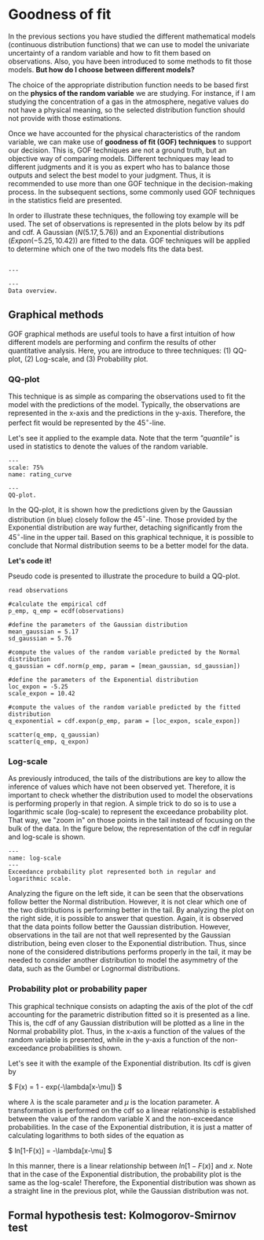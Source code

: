
# Goodness of fit

In the previous sections you have studied the different mathematical models (continuous distribution functions) that we can use to model the univariate uncertainty of a random variable and how to fit them based on observations. Also, you have been introduced to some methods to fit those models. **But how do I choose between different models?**

The choice of the appropriate distribution function needs to be based first on the **physics of the random variable** we are studying. For instance, if I am studying the concentration of a gas in the atmosphere, negative values do not have a physical meaning, so the selected distribution function should not provide with those estimations.

Once we have accounted for the physical characteristics of the random variable, we can make use of **goodness of fit (GOF) techniques** to support our decision. This is, GOF techniques are not a ground truth, but an objective way of comparing models. Different techniques may lead to different judgments and it is you as expert who has to balance those outputs and select the best model to your judgment. Thus, it is recommended to use more than one GOF technique in the decision-making process. In the subsequent sections, some commonly used GOF techniques in the statistics field are presented.

In order to illustrate these techniques, the following toy example will be used. The set of observations is represented in the plots below by its pdf and cdf. A Gaussian ($N(5.17, 5.76)$) and an Exponential distributions ($Expon(-5.25, 10.42)$) are fitted to the data. GOF techniques will be applied to determine which one of the two models fits the data best.

```{figure} /sandbox/1-7-continuous/figures/GOF_data.png

---

---
Data overview.
```

## Graphical methods

GOF graphical methods are useful tools to have a first intuition of how different models are performing and confirm the results of other quantitative analysis. Here, you are introduce to three techniques: (1) QQ-plot, (2) Log-scale, and (3) Probability plot.

### QQ-plot

This technique is as simple as comparing the observations used to fit the model with the predictions of the model. Typically, the observations are represented in the x-axis and the predictions in the y-axis. Therefore, the perfect fit would be represented by the $45 ^\circ$-line.

Let's see it applied to the example data. Note that the term *"quantile"* is used in statistics to denote the values of the random variable.

```{figure} /sandbox/1-7-continuous/figures/QQplot.png
---
scale: 75%
name: rating_curve

---
QQ-plot.
```

In the QQ-plot, it is shown how the predictions given by the Gaussian distribution (in blue) closely follow the $45 ^\circ$-line. Those provided by the Exponential distribution are way further, detaching significantly from the $45 ^\circ$-line in the upper tail. Based on this graphical technique, it is possible to conclude that Normal distribution seems to be a better model for the data.


**Let's code it!**

Pseudo code is presented to illustrate the procedure to build a QQ-plot.

    read observations

    #calculate the empirical cdf
    p_emp, q_emp = ecdf(observations)

    #define the parameters of the Gaussian distribution
    mean_gaussian = 5.17
    sd_gaussian = 5.76
    
    #compute the values of the random variable predicted by the Normal distribution
    q_gaussian = cdf.norm(p_emp, param = [mean_gaussian, sd_gaussian])

    #define the parameters of the Exponential distribution
    loc_expon = -5.25
    scale_expon = 10.42
    
    #compute the values of the random variable predicted by the fitted distribution
    q_exponential = cdf.expon(p_emp, param = [loc_expon, scale_expon])
    
    scatter(q_emp, q_gaussian)
    scatter(q_emp, q_expon)


### Log-scale

As previously introduced, the tails of the distributions are key to allow the inference of values which have not been observed yet. Therefore, it is important to check whether the distribution used to model the observations is performing properly in that region. A simple trick to do so is to use a logarithmic scale (log-scale) to represent the exceedance probability plot. That way, we "zoom in" on those points in the tail instead of focusing on the bulk of the data. In the figure below, the representation of the cdf in regular and log-scale is shown.

```{figure} /sandbox/1-7-continuous/figures/log-scale.png
---
name: log-scale
---
Exceedance probability plot represented both in regular and logarithmic scale.
```

Analyzing the figure on the left side, it can be seen that the observations follow better the Normal distribution. However, it is not clear which one of the two distributions is performing better in the tail. By analyzing the plot on the right side, it is possible to answer that question. Again, it is observed that the data points follow better the Gaussian distribution. However, observations in the tail are not that well represented by the Gaussian distribution, being even closer to the Exponential distribution. Thus, since none of the considered distributions performs properly in the tail, it may be needed to consider another distribution to model the asymmetry of the data, such as the Gumbel or Lognormal distributions. 


### Probability plot or probability paper

This graphical technique consists on adapting the axis of the plot of the cdf accounting for the parametric distribution fitted so it is presented as a line. This is, the cdf of any Gaussian distribution will be plotted as a line in the Normal probability plot. Thus, in the x-axis a function of the values of the random variable is presented, while in the y-axis a function of the non-exceedance probabilities is shown. 

Let's see it with the example of the Exponential distribution. Its cdf is given by

$
F(x) = 1 - exp(-\lambda[x-\mu])
$

where $\lambda$ is the scale parameter and $\mu$ is the location parameter. A transformation is performed on the cdf so a linear relationship is established between the value of the random variable X and the non-exceedance probabilities. In the case of the Exponential distribution, it is just a matter of calculating logarithms to both sides of the equation as

$
ln[1-F(x)] = -\lambda[x-\mu]
$

In this manner, there is a linear relationship between $ln[1-F(x)]$ and $x$. Note that in the case of the Exponential distribution, the probability plot is the same as the log-scale! Therefore, the Exponential distribution was shown as a straight line in the previous plot, while the Gaussian distribution was not.

## Formal hypothesis test: Kolmogorov-Smirnov test






[^cunnane]: Cunnane (1979). A note on the Poisson assumption in partial duration series models. *Water Resources Research*, 15 (2), 489-494.

[^poisson]: Don't you remember it? Go back to our section in Poisson processes!